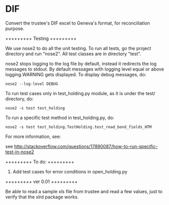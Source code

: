 # DIF

Convert the trustee's DIF excel to Geneva's format, for reconciliation purpose.

+++++++++
Testing
+++++++++

We use nose2 to do all the unit testing. To run all tests, go the project directory and run "nose2". All test classes are in directory "test".

nose2 stops logging to the log file by default, instead it redirects the log messages to stdout. By default messages with logging level equal or above
logging.WARNING gets displayed. To display debug messages, do:

	nose2 --log-level DEBUG

To run test cases only in test_holding.py module, as it is under the test/ directory, do:

	nose2 -s test test_holding

To run a specific test method in test_holding.py, do:

	nose2 -s test test_holding.TestHolding.test_read_bond_fields_HTM

For more information, see:

see http://stackoverflow.com/questions/17890087/how-to-run-specific-test-in-nose2



+++++++++
To do:
+++++++++

1. Add test cases for error conditions in open_holding.py



+++++++++
ver 0.01
+++++++++

Be able to read a sample xls file from trustee and read a few values, just to verify that the xlrd package works.
